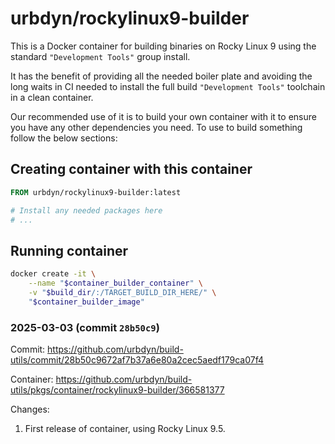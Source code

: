 # urbdyn/rockylinux9-builder

This is a Docker container for building binaries on Rocky Linux 9 using the standard `"Development Tools"` group install.

It has the benefit of providing all the needed boiler plate and avoiding the long waits in CI needed to install the full build `"Development Tools"` toolchain in a clean container.

Our recommended use of it is to build your own container with it to ensure you have any other dependencies you need.
To use to build something follow the below sections:

## Creating container with this container

```Dockerfile
FROM urbdyn/rockylinux9-builder:latest

# Install any needed packages here
# ...
```

## Running container

```bash
docker create -it \
    --name "$container_builder_container" \
    -v "$build_dir/:/TARGET_BUILD_DIR_HERE/" \
    "$container_builder_image"
```

### 2025-03-03 (commit `28b50c9`)

Commit: https://github.com/urbdyn/build-utils/commit/28b50c9672af7b37a6e80a2cec5aedf179ca07f4

Container: https://github.com/urbdyn/build-utils/pkgs/container/rockylinux9-builder/366581377

Changes:
1. First release of container, using Rocky Linux 9.5.
